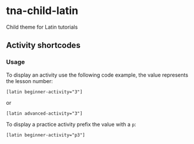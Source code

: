 # tna-child-latin

Child theme for Latin tutorials

## Activity shortcodes

### Usage

To display an activity use the following code example, the value represents the lesson number:

`[latin beginner-activity="3"]`

or

`[latin advanced-activity="3"]`

To display a practice activity prefix the value with a `p`:

`[latin beginner-activity="p3"]`
